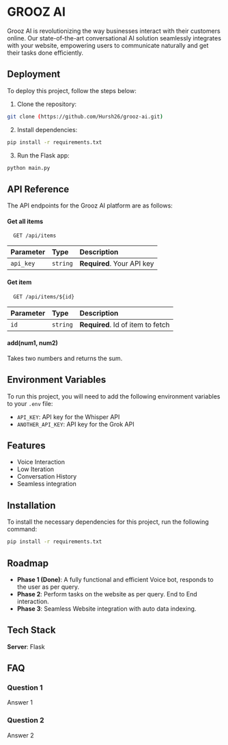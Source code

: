 
# GROOZ AI

Grooz AI is revolutionizing the way businesses interact with their customers online. Our state-of-the-art conversational AI solution seamlessly integrates with your website, empowering users to communicate naturally and get their tasks done efficiently.



## Deployment

To deploy this project, follow the steps below:

1. Clone the repository:

```bash
git clone (https://github.com/Hursh26/grooz-ai.git)
```
2. Install dependencies:

```bash
pip install -r requirements.txt
```

3. Run the Flask app:

```bash
python main.py
```

## API Reference
The API endpoints for the Grooz AI platform are as follows:

#### Get all items

```https://whisperapi.com/
  GET /api/items
```

| Parameter | Type     | Description                |
| :-------- | :------- | :------------------------- |
| `api_key` | `string` | **Required**. Your API key |

#### Get item

```https://developers.x.ai/python-sdk/grok/
  GET /api/items/${id}
```

| Parameter | Type     | Description                       |
| :-------- | :------- | :-------------------------------- |
| `id`      | `string` | **Required**. Id of item to fetch |

#### add(num1, num2)

Takes two numbers and returns the sum.


## Environment Variables

To run this project, you will need to add the following environment variables to your `.env` file:

- `API_KEY`: API key for the Whisper API
- `ANOTHER_API_KEY`: API key for the Grok API


## Features

- Voice Interaction
- Low Iteration
- Conversation History
- Seamless integration


## Installation

To install the necessary dependencies for this project, run the following command:

```bash
pip install -r requirements.txt
```
    
## Roadmap

- **Phase 1 (Done)**: A fully functional and efficient Voice bot, responds to the user as per query.
- **Phase 2**: Perform tasks on the website as per query. End to End interaction.
- **Phase 3**: Seamless Website integration with auto data indexing.

## Tech Stack

**Server**: Flask

## FAQ

### Question 1

Answer 1

### Question 2

Answer 2
